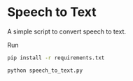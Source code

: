 # Speech to Text

A simple script to convert speech to text.

Run

```bash
pip install -r requirements.txt
```

```python 
python speech_to_text.py
```

